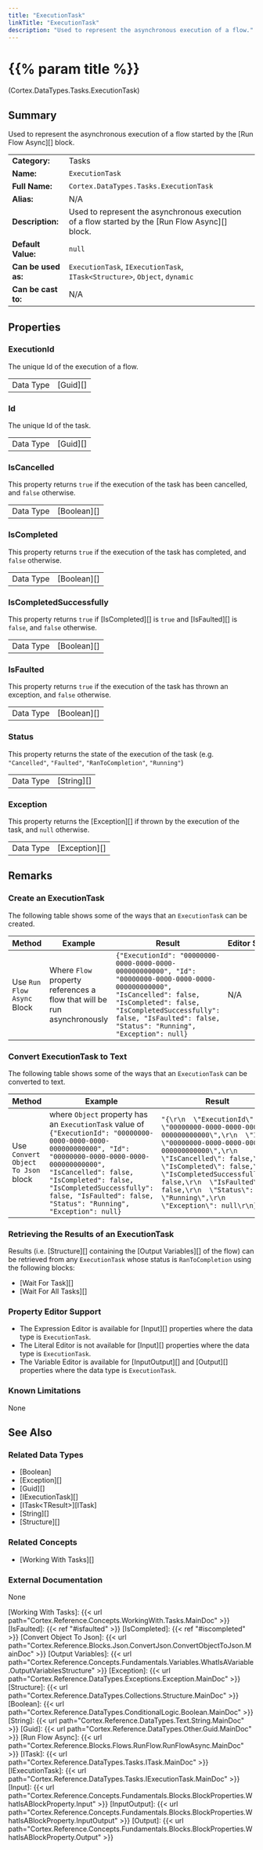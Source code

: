 ```yaml
---
title: "ExecutionTask"
linkTitle: "ExecutionTask"
description: "Used to represent the asynchronous execution of a flow."
---
```


# {{% param title %}}

<p class="namespace">(Cortex.DataTypes.Tasks.ExecutionTask)</p>

## Summary

Used to represent the asynchronous execution of a flow started by the [Run Flow Async][] block.

| | |
|-|-|
| **Category:**          | Tasks |
| **Name:**              | `ExecutionTask` |
| **Full Name:**         | `Cortex.DataTypes.Tasks.ExecutionTask` |
| **Alias:**             | N/A |
| **Description:**       | Used to represent the asynchronous execution of a flow started by the [Run Flow Async][] block. |
| **Default Value:**     | `null` |
| **Can be used as:**    | `ExecutionTask`, `IExecutionTask`, `ITask<Structure>`, `Object`, `dynamic` |
| **Can be cast to:**    | N/A                                                           |

## Properties

### ExecutionId

The unique Id of the execution of a flow.

| | |
|--------------------|---------------------------|
| Data Type | [Guid][] |

### Id

The unique Id of the task.

| | |
|--------------------|---------------------------|
| Data Type | [Guid][] |

### IsCancelled

This property returns `true` if the execution of the task has been cancelled, and `false` otherwise.

| | |
|--------------------|---------------------------|
| Data Type | [Boolean][] |

### IsCompleted

This property returns `true` if the execution of the task has completed, and `false` otherwise.

| | |
|--------------------|---------------------------|
| Data Type | [Boolean][] |

### IsCompletedSuccessfully

This property returns `true` if [IsCompleted][] is `true` and [IsFaulted][] is `false`, and `false` otherwise.

| | |
|--------------------|---------------------------|
| Data Type | [Boolean][] |

### IsFaulted

This property returns `true` if the execution of the task has thrown an exception, and `false` otherwise.

| | |
|--------------------|---------------------------|
| Data Type | [Boolean][] |

### Status

This property returns the state of the execution of the task (e.g. `"Cancelled"`, `"Faulted"`, `"RanToCompletion"`, `"Running"`)

| | |
|--------------------|---------------------------|
| Data Type | [String][] |

### Exception

This property returns the [Exception][] if thrown by the execution of the task, and `null` otherwise.

| | |
|--------------------|---------------------------|
| Data Type | [Exception][] |

## Remarks

### Create an ExecutionTask

The following table shows some of the ways that an `ExecutionTask` can be created.

| Method | Example | Result | Editor&nbsp;Support | Notes |
|-|-|-|-|-|
| Use `Run Flow Async` Block  |   Where `Flow` property references a flow that will be run asynchronously   | `{"ExecutionId": "00000000-0000-0000-0000-000000000000", "Id": "00000000-0000-0000-0000-000000000000", "IsCancelled": false, "IsCompleted": false, "IsCompletedSuccessfully": false, "IsFaulted": false, "Status": "Running", "Exception": null}` | N/A | See [Run Flow Async]                |

### Convert ExecutionTask to Text

The following table shows some of the ways that an `ExecutionTask` can be converted to text.

| Method | Example | Result | Editor&nbsp;Support | Notes |
|-|-|-|-|-|
| Use `Convert Object To Json` block    | where `Object` property has an `ExecutionTask` value of `{"ExecutionId": "00000000-0000-0000-0000-000000000000", "Id": "00000000-0000-0000-0000-000000000000", "IsCancelled": false, "IsCompleted": false, "IsCompletedSuccessfully": false, "IsFaulted": false, "Status": "Running", "Exception": null}` | `"{\r\n  \"ExecutionId\": \"00000000-0000-0000-0000-000000000000\",\r\n  \"Id\": \"00000000-0000-0000-0000-000000000000\",\r\n  \"IsCancelled\": false,\r\n  \"IsCompleted\": false,\r\n  \"IsCompletedSuccessfully\": false,\r\n  \"IsFaulted\": false,\r\n  \"Status\": \"Running\",\r\n  \"Exception\": null\r\n}"` | N/A | See [Convert Object To Json][] |

### Retrieving the Results of an ExecutionTask

Results (i.e. [Structure][] containing the [Output Variables][] of the flow) can be retrieved from any `ExecutionTask` whose status is `RanToCompletion` using the following blocks:
* [Wait For Task][]
* [Wait For All Tasks][]

### Property Editor Support

* The Expression Editor is available for [Input][] properties where the data type is `ExecutionTask`.
* The Literal Editor is not available for [Input][] properties where the data type is `ExecutionTask`.
* The Variable Editor is available for [InputOutput][] and [Output][] properties where the data type is `ExecutionTask`.

### Known Limitations

None

## See Also

### Related Data Types

* [Boolean]
* [Exception][]
* [Guid][]
* [IExecutionTask][]
* [ITask&lt;TResult&gt;][ITask]
* [String][]
* [Structure][]

### Related Concepts

* [Working With Tasks][]

### External Documentation

None

[Working With Tasks]: {{< url path="Cortex.Reference.Concepts.WorkingWith.Tasks.MainDoc" >}}
[IsFaulted]: {{< ref "#isfaulted" >}}
[IsCompleted]: {{< ref "#iscompleted" >}}
[Convert Object To Json]: {{< url path="Cortex.Reference.Blocks.Json.ConvertJson.ConvertObjectToJson.MainDoc" >}}
[Output Variables]: {{< url path="Cortex.Reference.Concepts.Fundamentals.Variables.WhatIsAVariable.OutputVariablesStructure" >}}
[Exception]: {{< url path="Cortex.Reference.DataTypes.Exceptions.Exception.MainDoc" >}}
[Structure]: {{< url path="Cortex.Reference.DataTypes.Collections.Structure.MainDoc" >}}
[Boolean]: {{< url path="Cortex.Reference.DataTypes.ConditionalLogic.Boolean.MainDoc" >}}
[String]: {{< url path="Cortex.Reference.DataTypes.Text.String.MainDoc" >}}
[Guid]: {{< url path="Cortex.Reference.DataTypes.Other.Guid.MainDoc" >}}
[Run Flow Async]: {{< url path="Cortex.Reference.Blocks.Flows.RunFlow.RunFlowAsync.MainDoc" >}}
[ITask]: {{< url path="Cortex.Reference.DataTypes.Tasks.ITask.MainDoc" >}}
[IExecutionTask]: {{< url path="Cortex.Reference.DataTypes.Tasks.IExecutionTask.MainDoc" >}}
[Input]: {{< url path="Cortex.Reference.Concepts.Fundamentals.Blocks.BlockProperties.WhatIsABlockProperty.Input" >}}
[InputOutput]: {{< url path="Cortex.Reference.Concepts.Fundamentals.Blocks.BlockProperties.WhatIsABlockProperty.InputOutput" >}}
[Output]: {{< url path="Cortex.Reference.Concepts.Fundamentals.Blocks.BlockProperties.WhatIsABlockProperty.Output" >}}
